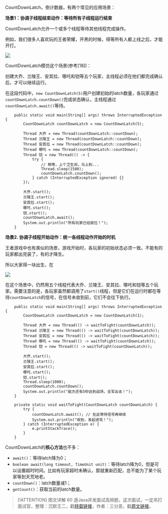CountDownLatch，倒计数器，有两个常见的应用场景：

**场景1：协调子线程结束动作：等待所有子线程运行结束**

CountDownLatch允许一个或多个线程等待其他线程完成操作。

例如，我们很多人喜欢玩的王者荣耀，开黑的时候，得等所有人都上线之后，才能开打。

![](https://cdn.jsdelivr.net/gh/itwanger/toBeBetterJavaer/images/thread/sanfene/CountDownLatch-1.png)



CountDownLatch模仿这个场景(参考[18])：

创建大乔、兰陵王、安其拉、哪吒和铠等五个玩家，主线程必须在他们都完成确认后，才可以继续运行。

在这段代码中，`new CountDownLatch(5)`用户创建初始的latch数量，各玩家通过`countDownLatch.countDown()`完成状态确认，主线程通过`countDownLatch.await()`等待。

```
    public static void main(String[] args) throws InterruptedException {
        CountDownLatch countDownLatch = new CountDownLatch(5);

        Thread 大乔 = new Thread(countDownLatch::countDown);
        Thread 兰陵王 = new Thread(countDownLatch::countDown);
        Thread 安其拉 = new Thread(countDownLatch::countDown);
        Thread 哪吒 = new Thread(countDownLatch::countDown);
        Thread 铠 = new Thread(() -> {
            try {
                // 稍等，上个卫生间，马上到...
                Thread.sleep(1500);
                countDownLatch.countDown();
            } catch (InterruptedException ignored) {}
        });

        大乔.start();
        兰陵王.start();
        安其拉.start();
        哪吒.start();
        铠.start();
        countDownLatch.await();
        System.out.println("所有玩家已经就位！");
    }
```

**场景2\. 协调子线程开始动作：统一各线程动作开始的时机**

王者游戏中也有类似的场景，游戏开始时，各玩家的初始状态必须一致。不能有的玩家都出完装了，有的才降生。

所以大家得一块出生，在

![](https://cdn.jsdelivr.net/gh/itwanger/toBeBetterJavaer/images/thread/sanfene/CountDownLatch-2.png)



在这个场景中，仍然用五个线程代表大乔、兰陵王、安其拉、哪吒和铠等五个玩家。需要注意的是，各玩家虽然都调用了`start()`线程，但是它们在运行时都在等待`countDownLatch`的信号，在信号未收到前，它们不会往下执行。

```
    public static void main(String[] args) throws InterruptedException {
        CountDownLatch countDownLatch = new CountDownLatch(1);

        Thread 大乔 = new Thread(() -> waitToFight(countDownLatch));
        Thread 兰陵王 = new Thread(() -> waitToFight(countDownLatch));
        Thread 安其拉 = new Thread(() -> waitToFight(countDownLatch));
        Thread 哪吒 = new Thread(() -> waitToFight(countDownLatch));
        Thread 铠 = new Thread(() -> waitToFight(countDownLatch));

        大乔.start();
        兰陵王.start();
        安其拉.start();
        哪吒.start();
        铠.start();
        Thread.sleep(1000);
        countDownLatch.countDown();
        System.out.println("敌方还有5秒达到战场，全军出击！");
    }

    private static void waitToFight(CountDownLatch countDownLatch) {
        try {
            countDownLatch.await(); // 在此等待信号再继续
            System.out.println("收到，发起进攻！");
        } catch (InterruptedException e) {
            e.printStackTrace();
        }
    }
```

CountDownLatch的**核心方法**也不多：

*   `await()`：等待latch降为0；
*   `boolean await(long timeout, TimeUnit unit)`：等待latch降为0，但是可以设置超时时间。比如有玩家超时未确认，那就重新匹配，总不能为了某个玩家等到天荒地老。
*   `countDown()`：latch数量减1；
*   `getCount()`：获取当前的latch数量。

> [!ATTENTION]
>  图文详解 60 道Java并发面试高频题，这次面试，一定吊打面试官，整理：沉默王二，戳[转载链接](https://mp.weixin.qq.com/s/bImCIoYsH_JEzTkBx2lj4A)，作者：三分恶，戳[原文链接](https://mp.weixin.qq.com/s/1jhBZrAb7bnvkgN1TgAUpw)。
